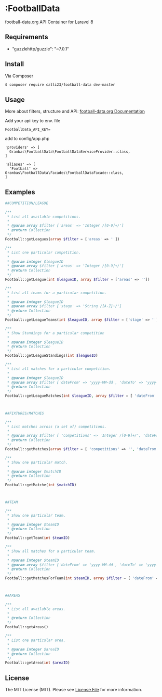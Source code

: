 # :FootballData


football-data.org API Container for Laravel 8


## Requirements
-  "guzzlehttp/guzzle": "~7.0.1"


## Install

Via Composer

``` bash
$ composer require calli23/football-data dev-master
```

## Usage

More about filters, structure and API:
[football-data.org Documentation](http://api.football-data.org/documentation)


Add your api key to env. file

```
FootballData_API_KEY=
```
add to config/app.php 
``` 
'providers' => [
  Grambas\FootballData\FootballDataServiceProvider::class,
]

'aliases' => [
  'Football' => Grambas\FootballData\Facades\FootballDataFacade::class,
]
```

## Examples
```php
##COMPETITION/LEAGUE
	
/**
 * List all available competitions.
 *
 * @param array $filter ['areas' => 'Integer /[0-9]+/']
 * @return Collection
 */
Football::getLeagues(array $filter = ['areas' => ''])

/**
 * List one particular competition.
 *
 * @param integer $leagueID 
 * @param array $filter ['areas' => 'Integer /[0-9]+/']
 * @return Collection
 */ 
Football::getLeague(int $leagueID, array $filter = ['areas' => ''])

/**
 * List all teams for a particular competition.
 *
 * @param integer $leagueID
 * @param array $filter ['stage' => 'String /[A-Z]+/']
 * @return Collection
 */
Football::getLeagueTeams(int $leagueID, array $filter = ['stage' => ''])

/**
 * Show Standings for a particular competition
 *
 * @param integer $leagueID
 * @return Collection
 */
Football::getLeagueStandings(int $leagueID)

/**
 * List all matches for a particular competition.
 *
 * @param integer $leagueID
 * @param array $filter ['dateFrom' => 'yyyy-MM-dd', 'dateTo' => 'yyyy-MM-dd', 'stage' => 'String /[A-Z]+/', 'status' => 'SCHEDULED | LIVE | IN_PLAY | PAUSED | FINISHED | POSTPONED | SUSPENDED | CANCELED', 'matchday' => 'Integer /[1-4]*[0-9]', 'group' => '']
 * @return Collection
 */
Football::getLeagueMatches(int $leagueID, array $filter = [ 'dateFrom' => '', 'dateTo' => '', 'stage' => '', 'status' => '', 'matchday' => '', 'group' => '' ])
	


##FIXTURES/MATCHES

/**
 * List matches across (a set of) competitions.	
 *
 * @param array $filter [ 'competitions' => 'Integer /[0-9]+/', 'dateFrom' => 'yyyy-MM-dd', 'dateTo' => 'yyyy-MM-dd', 'status' => 'SCHEDULED | LIVE | IN_PLAY | PAUSED | FINISHED | POSTPONED | SUSPENDED | CANCELED' ]
 * @return Collection
 */
Football::getMatches(array $filter = [ 'competitions' => '', 'dateFrom' => '', 'dateTo' => '', 'status' => '' ])

/**
 * Show one particular match.	
 *
 * @param integer $matchID
 * @return Collection
 */
Football::getMatche(int $matchID)



##TEAM

/**
 * Show one particular team.	
 *
 * @param integer $teamID
 * @return Collection
 */
Football::getTeam(int $teamID)

/**
 * Show all matches for a particular team.
 *
 * @param integer $teamID
 * @param array $filter ['dateFrom' => 'yyyy-MM-dd', 'dateTo' => 'yyyy-MM-dd', 'status' => 'SCHEDULED | LIVE | IN_PLAY | PAUSED | FINISHED | POSTPONED | SUSPENDED | CANCELED', 'venue' => 'home|away']
 * @return Collection
 */
Football::getMatchesForTeam(int $teamID, array $filter = [ 'dateFrom' => '', 'dateTo' => '', 'status' => '', 'venue' => '' ])



##AREAS
	
/**
 * List all available areas.
 *
 * @return Collection
 */
Football::getAreas()

/**
 * List one particular area.
 *
 * @param integer $areaID 
 * @return Collection
 */
Football::getArea(int $areaID)
```


## License

The MIT License (MIT). Please see [License File](LICENSE.md) for more information.

[link-packagist]: https://packagist.org/packages/grambas/football-data
[link-author]: https://github.com/grambas
